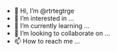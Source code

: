 - 👋 Hi, I’m @rtrtegtrge
- 👀 I’m interested in ...
- 🌱 I’m currently learning ...
- 💞️ I’m looking to collaborate on ...
- 📫 How to reach me ...

<!---
rtrtegtrge/rtrtegtrge is a ✨ special ✨ repository because its `README.md` (this file) appears on your GitHub profile.
You can click the Preview link to take a look at your changes.
--->

